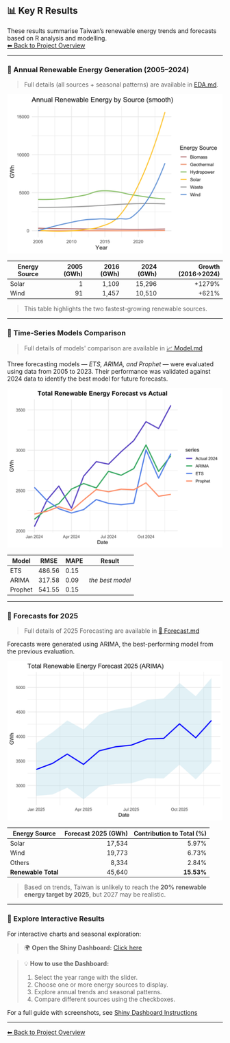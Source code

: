 ## 📊 Key R Results

These results summarise Taiwan’s renewable energy trends and forecasts based on R analysis and modelling.  
[⬅ Back to Project Overview](../README.md)

---

### 🔹 Annual Renewable Energy Generation (2005–2024)

> Full details (all sources + seasonal patterns) are available in [EDA.md](EDA.md).
<img src="figures/annual_all_source.png" width="600">

| Energy Source | 2005 (GWh) | 2016 (GWh) | 2024 (GWh) | Growth (2016→2024) |
|---------------|-----------:|-----------:|-----------:|-------------------:|
| Solar         | 1          | 1,109      | 15,296     | +1279%             |
| Wind          | 91         | 1,457      | 10,510     | +621%              |

> This table highlights the two fastest-growing renewable sources.  

---

### 🔹 Time-Series Models Comparison

> Full details of models' comparison are available in [📈 Model.md](Model.md)

Three forecasting models — *ETS, ARIMA, and Prophet* — were evaluated using data from 2005 to 2023.
Their performance was validated against 2024 data to identify the best model for future forecasts.

<img src="figures/Validate24.png" width="600">

| Model   | RMSE    | MAPE  | Result                |
| ------- | ------- | ----- | --------------------- |
| ETS     | 486.56  | 0.15  |                       |
| ARIMA   | 317.58  | 0.09  | *the best model*      |
| Prophet | 541.55  | 0.15  |                       |

---

### 🔹 Forecasts for 2025

> Full details of 2025 Forecasting are available in [🔮 Forecast.md](Forecast.md)

Forecasts were generated using ARIMA, the best-performing model from the previous evaluation.

<img src="figures/Forecast25.png" width="600"> 

| Energy Source       | Forecast 2025 (GWh) | Contribution to Total (%) |
| ------------------- |-------------------: | ------------------------: |
| Solar               | 17,534              | 5.97%                     |
| Wind                | 19,773              | 6.73%                     |
| Others              |  8,334              | 2.84%                     |
| **Renewable Total** | 45,640              | **15.53%**                |

> Based on trends, Taiwan is unlikely to reach the **20% renewable energy target by 2025**, but 2027 may be realistic.

---

### 🔹 Explore Interactive Results

For interactive charts and seasonal exploration:

> 🌍 **Open the Shiny Dashboard:** [Click here](https://ling-yun-huang.shinyapps.io/interactiondashboard/)  

> 💡 **How to use the Dashboard:**  
> 1. Select the year range with the slider.  
> 2. Choose one or more energy sources to display.  
> 3. Explore annual trends and seasonal patterns.  
> 4. Compare different sources using the checkboxes.  

For a full guide with screenshots, see [Shiny Dashboard Instructions](Dashboard.md)

---

[⬅ Back to Project Overview](../README.md)
